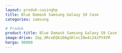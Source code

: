 ```yaml
---
layout: produk-casinghp
title: Blue Damask Samsung Galaxy S9 Case
categories: samsung

# Produk
product-title: Blue Damask Samsung Galaxy S9 Case
image-drive: 1bp_dRceEQkiDAgSKlncI0w4c24iPY4YM
harga: 90000
---
```


